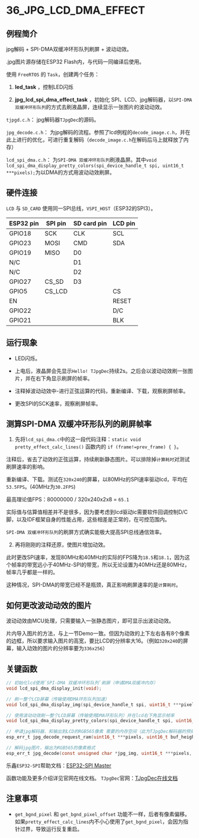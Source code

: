 # 36_JPG_LCD_DMA_EFFECT

## 例程简介

jpg解码 + SPI-DMA双缓冲环形队列刷屏 + 波动动效。

.jpg图片源存储在ESP32 Flash内，与代码一同编译后使用。

使用 `FreeRTOS` 的 `Task`，创建两个任务：

1. **led_task** ，控制LED闪烁

2. **jpg_lcd_spi_dma_effect_task** ，初始化 SPI、LCD、jpg解码器，以`SPI-DMA 双缓冲环形队列`的方式去刷液晶屏，连续显示一张图片的波动动效。


`tjpgd.c.h`： jpg解码器`TJpgDec`的源码。

`jpg_decode.c.h`： 为jpg解码的流程。参照了lcd例程的`decode_image.c.h`，并在此上进行的优化，可进行重复解码（`decode_image.c.h`在解码后马上就释放了内存）

`lcd_spi_dma.c.h`： 为`SPI-DMA 双缓冲环形队列`刷液晶屏。其中`void lcd_spi_dma_display_pretty_colors(spi_device_handle_t spi, uint16_t ***pixels);`为以DMA的方式用波动动效刷屏。


## 硬件连接

`LCD` 与 `SD_CARD` 使用同一SPI总线，`VSPI_HOST`（ESP32的SPI3）。

ESP32 pin     | SPI pin | SD card pin | LCD pin |
--------------|---------|-------------|---------|
GPIO18        | SCK     | CLK         | SCL     |
GPIO23        | MOSI    | CMD         | SDA     |
GPIO19        | MISO    | D0          |         |
N/C           |         | D1          |         |
N/C           |         | D2          |         |
GPIO27        | CS_SD   | D3          |         |
GPIO5         | CS_LCD  |             | CS      |
EN            |         |             | RESET   |
GPIO22        |         |             | D/C     |
GPIO21        |         |             | BLK     |


## 运行现象

* LED闪烁。

* 上电后，液晶屏会先显示`Hello! TJpgDec`持续2s。之后会以波动动效刷一张图片，并在右下角显示刷屏的帧率。

* 注释掉波动动效中-进行正弦运算的代码，重新编译、下载，观察刷屏帧率。

* 更改SPI的SCK速率，观察刷屏帧率。


## 测算SPI-DMA 双缓冲环形队列的刷屏帧率

1. 先将`lcd_spi_dma.c`中的这一段代码注释：`static void pretty_effect_calc_lines()` 函数内的 `if (frame!=prev_frame) { }`。

注释后，省去了动效的正弦运算，持续刷新静态图片。可以排除掉`计算耗时`对测试刷屏速率的影响。

重新编译、下载。测试在`320x240`的屏幕，以80MHz的SPI速率驱动lcd，平均在`53.5FPS`。(40MHz为`30.2FPS`)

最高理论值FPS：80000000 / 320x240x2x8 = `65.1`

实际值与估算值相差并不是很多，因为要考虑到lcd驱动ic需要软件回调控制D/C脚，以及IDF框架自身的性能占用，这些相差是正常的，在可控范围内。

`SPI-DMA 双缓冲环形队列`的刷屏方式确实能极大提高SPI总线通信效率。

2. 再将刚刚的注释还原，使图片增加动效。

此时更改SPI速率，发现80MHz和40MHz的实际的FPS降为`18.5`和`18.1`，因为这个帧率的带宽远小于40MHz-SPI的带宽，所以无论设置为40MHz还是80MHz，帧率几乎都是一样的。

这种情况，SPI-DMA的带宽已经不是瓶颈，真正影响刷屏速率的是`计算耗时`。


## 如何更改波动动效的图片

波动动效由MCU处理，只需要输入一张静态图片，即可显示出波动动效。

片内导入图片的方法，与上一节Demo一致。但因为动效的上下左右各有8个像素的边框，所以要求输入图片的高宽，要比LCD的分辨率大16。（例如`320x240`的屏幕，输入动效的图片的分辨率要为`336x256`）


## 关键函数

```c
// 初始化lcd使用`SPI-DMA 双缓冲环形队列`刷屏（申请DMA双缓冲内存）
void lcd_spi_dma_display_init(void);

// 刷一整个LCD屏幕（传输使用DMA环形队列加速）
void lcd_spi_dma_display_img(spi_device_handle_t spi, uint16_t ***pixels);

// 使用波动动效刷一整个LCD屏幕（传输使用DMA环形队列）并在lcd右下角显示帧率
void lcd_spi_dma_display_pretty_colors(spi_device_handle_t spi, uint16_t ***pixels);

// 申请jpg解码器、和输出到LCD的RGB565像素 需要的内存空间（此为TJpgDec解码器的预处理，仅需调用一次。重复调用可能会因为申请的空间超出ESP32可用范围，导致错误。）
esp_err_t jpg_decode_request_ram(uint16_t ***pixels, uint16_t buf_height, uint16_t buf_width);

// 解码jpg图片，输出为RGB565的像素格式
esp_err_t jpg_decode(const unsigned char *jpg_img, uint16_t ***pixels, uint8_t scale);
```

乐鑫`ESP32-SPI`帮助文档：[ESP32-SPI Master](https://docs.espressif.com/projects/esp-idf/zh_CN/stable/esp32/api-reference/peripherals/spi_master.html#)

函数功能及更多介绍详见官网在线文档。
`TJpgDec`官网：[TJpgDec在线文档](http://www.elm-chan.org/fsw/tjpgd/00index.html)


## 注意事项

* `get_bgnd_pixel` 和 `get_bgnd_pixel_offset` 功能不一样，后者有像素偏移。如果`pretty_effect_calc_lines`内不小心使用了`get_bgnd_pixel`，会因为指针过界，导致运行反复重启。
